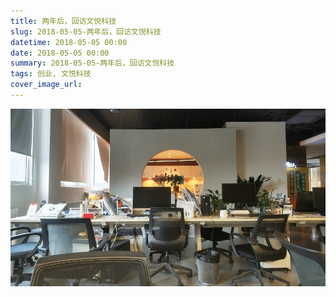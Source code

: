 ```yaml
---
title: 两年后，回访文悦科技
slug: 2018-05-05-两年后，回访文悦科技
datetime: 2018-05-05 00:00
date: 2018-05-05 00:00
summary: 2018-05-05-两年后，回访文悦科技
tags: 创业, 文悦科技
cover_image_url: 
---
```

![89951-vz0j4akuhus.png](../assets/2019/09/2735600845.png)